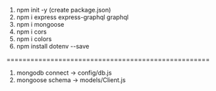 1. npm init -y (create package.json)
2. npm i express express-graphql graphql
3. npm i mongoose
4. npm i cors
5. npm i colors
6. npm install dotenv --save

===================================================

1. mongodb connect -> config/db.js
2. mongoose schema -> models/Client.js
